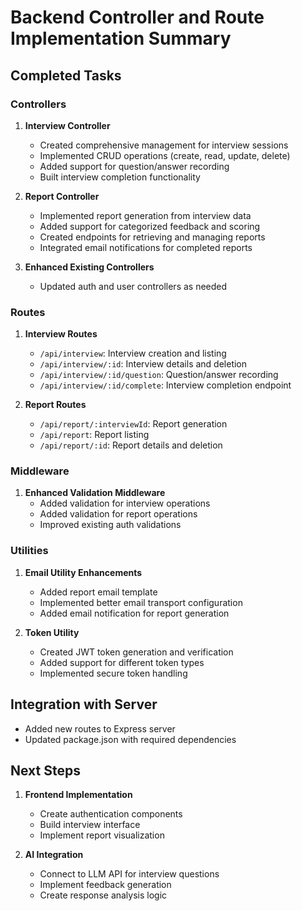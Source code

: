 # Backend Controller and Route Implementation Summary

## Completed Tasks

### Controllers

1. **Interview Controller**
   - Created comprehensive management for interview sessions
   - Implemented CRUD operations (create, read, update, delete)
   - Added support for question/answer recording
   - Built interview completion functionality

2. **Report Controller**
   - Implemented report generation from interview data
   - Added support for categorized feedback and scoring
   - Created endpoints for retrieving and managing reports
   - Integrated email notifications for completed reports

3. **Enhanced Existing Controllers**
   - Updated auth and user controllers as needed

### Routes

1. **Interview Routes**
   - `/api/interview`: Interview creation and listing
   - `/api/interview/:id`: Interview details and deletion
   - `/api/interview/:id/question`: Question/answer recording
   - `/api/interview/:id/complete`: Interview completion endpoint

2. **Report Routes**
   - `/api/report/:interviewId`: Report generation
   - `/api/report`: Report listing
   - `/api/report/:id`: Report details and deletion

### Middleware

1. **Enhanced Validation Middleware**
   - Added validation for interview operations
   - Added validation for report operations
   - Improved existing auth validations

### Utilities

1. **Email Utility Enhancements**
   - Added report email template
   - Implemented better email transport configuration
   - Added email notification for report generation

2. **Token Utility**
   - Created JWT token generation and verification
   - Added support for different token types
   - Implemented secure token handling

## Integration with Server

- Added new routes to Express server
- Updated package.json with required dependencies

## Next Steps

1. **Frontend Implementation**
   - Create authentication components
   - Build interview interface
   - Implement report visualization

2. **AI Integration**
   - Connect to LLM API for interview questions
   - Implement feedback generation
   - Create response analysis logic
